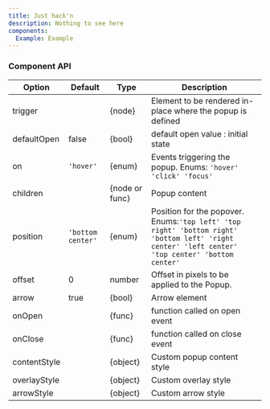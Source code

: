 ```yaml
---
title: Just hack'n
description: Nothing to see here
components: 
  Example: Example
---
```


### Component API

| Option       | Default           | Type           | Description                                                                                                                                            |
| ------------ | ----------------- | -------------- | ------------------------------------------------------------------------------------------------------------------------------------------------------ |
| trigger      |                   | {node}         | Element to be rendered in-place where the popup is defined                                                                                             |
| defaultOpen  | false             | {bool}         | default open value : initial state                                                                                                                     |
| on           | `'hover'`         | {enum}         | Events triggering the popup. Enums: `'hover' 'click' 'focus'`                                                                                          |
| children     |                   | {node or func} | Popup content                                                                                                                                          |
| position     | `'bottom center'` | {enum}         | Position for the popover. <br /> Enums:`'top left' 'top right' 'bottom right' 'bottom left' 'right center' 'left center' 'top center' 'bottom center'` |
| offset       | 0                 | number         | Offset in pixels to be applied to the Popup.                                                                                                           |
| arrow        | true              | {bool}         | Arrow element                                                                                                                                          |
| onOpen       |                   | {func}         | function called on open event                                                                                                                          |
| onClose      |                   | {func}         | function called on close event                                                                                                                         |
| contentStyle |                   | {object}       | Custom popup content style                                                                                                                             |
| overlayStyle |                   | {object}       | Custom overlay style                                                                                                                                   |
| arrowStyle   |                   | {object}       | Custom arrow style                                                                                                                                     |
